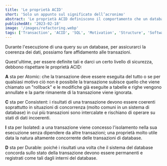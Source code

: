 ```yaml
---
title: 'Le proprietà ACID'
short: 'Solo un appunto sul significato dell’acronimo'
abstract: 'Le proprietà ACID definiscono il comportamento che un database dovrebbe rispettare nelle "transaction"'
publishedAt: '2023-02-18'
image: '/images/refactoring.webp'
tags: ['Transaction', 'ACID', 'SQL', 'Motivation', 'Structure', 'Software Design']
---
```


Durante l'esecuzione di una query su un database, per assicurarci la coerenza dei dati, possiamo fare affidamento
alle transazioni.

Quest'ultime, per essere definite tali e darci un certo livello di sicurezza, debbono rispettare le proprietà ACID:

**A** sta per Atomic: che la transazione deve essere eseguita del tutto o se per qualsiasi motivo ciò non è possibile la transazione subisce quello che viene chiamato un "rollback" e le modifiche già eseguite a tabelle e righe vengono annullate e la parte rimanente di la transazione viene ignorata.

**C** sta per Consistent: i risultati di una transazione devono essere coerenti soprattutto in situazioni di concorrenza (molto comuni in un sistema di database) in cui più transazioni sono intercalate e rischiano di operare su stati di dati incoerenti.

**I** sta per Isolated: a una transazione viene concesso l'isolamento nella sua esecuzione senza dipendere da altre transazioni; una proprietà molto utile data la natura altamente concorrente delle transazioni di database.

**D** sta per Durable: poiché i risultati una volta che il sistema del database concorda sullo stato della transazione devono essere permanenti e registrati come tali dagli interni del database.